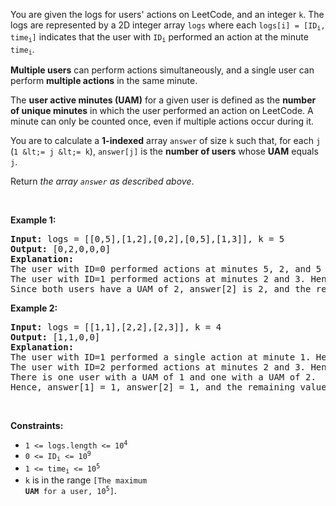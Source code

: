 You are given the logs for users' actions on LeetCode, and an integer `` k ``. The logs are represented by a 2D integer array `` logs `` where each <code>logs[i] = [ID<sub>i</sub>, time<sub>i</sub>]</code> indicates that the user with <code>ID<sub>i</sub></code> performed an action at the minute <code>time<sub>i</sub></code>.

__Multiple users__ can perform actions simultaneously, and a single user can perform __multiple actions__ in the same minute.

The __user active minutes (UAM)__ for a given user is defined as the __number of unique minutes__ in which the user performed an action on LeetCode. A minute can only be counted once, even if multiple actions occur during it.

You are to calculate a __1-indexed__ array `` answer `` of size `` k `` such that, for each `` j `` (`` 1 &lt;= j &lt;= k ``), `` answer[j] `` is the __number of users__ whose __UAM__ equals `` j ``.

Return _the array _`` answer ``_ as described above_.

&nbsp;

__Example 1:__

<pre>
<strong>Input:</strong> logs = [[0,5],[1,2],[0,2],[0,5],[1,3]], k = 5
<strong>Output:</strong> [0,2,0,0,0]
<strong>Explanation:</strong>
The user with ID=0 performed actions at minutes 5, 2, and 5 again. Hence, they have a UAM of 2 (minute 5 is only counted once).
The user with ID=1 performed actions at minutes 2 and 3. Hence, they have a UAM of 2.
Since both users have a UAM of 2, answer[2] is 2, and the remaining answer[j] values are 0.
</pre>

__Example 2:__

<pre>
<strong>Input:</strong> logs = [[1,1],[2,2],[2,3]], k = 4
<strong>Output:</strong> [1,1,0,0]
<strong>Explanation:</strong>
The user with ID=1 performed a single action at minute 1. Hence, they have a UAM of 1.
The user with ID=2 performed actions at minutes 2 and 3. Hence, they have a UAM of 2.
There is one user with a UAM of 1 and one with a UAM of 2.
Hence, answer[1] = 1, answer[2] = 1, and the remaining values are 0.
</pre>

&nbsp;

__Constraints:__

*   <code>1 &lt;= logs.length &lt;= 10<sup>4</sup></code>
*   <code>0 &lt;= ID<sub>i</sub> &lt;= 10<sup>9</sup></code>
*   <code>1 &lt;= time<sub>i</sub> &lt;= 10<sup>5</sup></code>
*   `` k `` is in the range <code>[The maximum <strong>UAM</strong> for a user, 10<sup>5</sup>]</code>.
